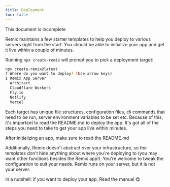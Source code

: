 ```yaml
---
title: Deployment
toc: false
---
```


<docs-info>This document is incomplete</docs-info>

Remix maintains a few starter templates to help you deploy to various servers right from the start. You should be able to initialize your app and get it live within a couple of minutes.

Running `npx create-remix` will prompt you to pick a deployment target:

```sh
npx create-remix@latest
? Where do you want to deploy? (Use arrow keys)
❯ Remix App Server
  Architect
  Cloudflare Workers
  Fly.io
  Netlify
  Vercel
```

Each target has unique file structures, configuration files, cli commands that need to be run, server environment variables to be set etc. Because of this, it's important to read the README.md to deploy the app. It's got all of the steps you need to take to get your app live within minutes.

<docs-info>After initializing an app, make sure to read the README.md</docs-info>

Additionally, Remix doesn't abstract over your infrastructure, so the templates don't hide anything about where you're deploying to (you may want other functions besides the Remix app!). You're welcome to tweak the configuration to suit your needs. Remix runs on your server, but it is not your server.

In a nutshell: if you want to deploy your app, Read the manual 😋
